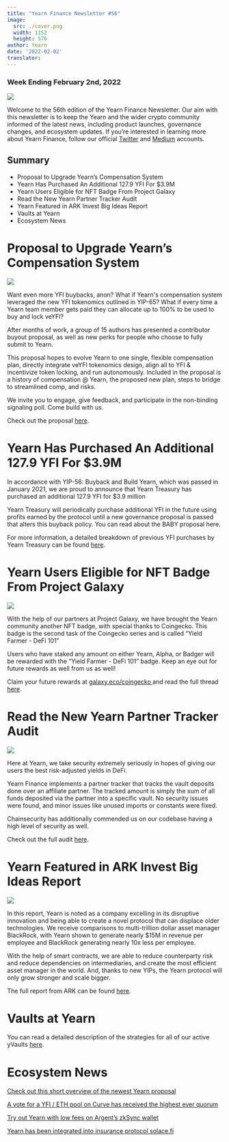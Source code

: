 ```yaml
---
title: "Yearn Finance Newsletter #56"
image:
  src: ./cover.png
  width: 1152
  height: 576
author: Yearn
date: '2022-02-02'
translator:
---
```


### Week Ending February 2nd, 2022

![](./image1.jpg?w=1456&h=733)


Welcome to the 56th edition of the Yearn Finance Newsletter. Our aim with this newsletter is to keep the Yearn and the wider crypto community informed of the latest news, including product launches, governance changes, and ecosystem updates. If you’re interested in learning more about Yearn Finance, follow our official [Twitter](https://twitter.com/iearnfinance) and [Medium](https://medium.com/iearn) accounts.

## Summary

- Proposal to Upgrade Yearn’s Compensation System
- Yearn Has Purchased An Additional 127.9 YFI For $3.9M
- Yearn Users Eligible for NFT Badge From Project Galaxy 
- Read the New Yearn Partner Tracker Audit 
- Yearn Featured in ARK Invest Big Ideas Report
- Vaults at Yearn
- Ecosystem News

# Proposal to Upgrade Yearn’s Compensation System

![](./image2.jpg?w=1456&h=1456)

Want even more YFI buybacks, anon? What if Yearn's compensation system leveraged the new YFI tokenomics outlined in YIP-65? What if every time a Yearn team member gets paid they can allocate up to 100% to be used to buy and lock veYFI?

After months of work, a group of 15 authors has presented a contributor buyout proposal, as well as new perks for people who choose to fully submit to Yearn.

This proposal hopes to evolve Yearn to one single, flexible compensation plan, directly integrate veYFI tokenomics design, align all to YFI & incentivize token locking, and run autonomously. Included in the proposal is a history of compensation @ Yearn, the proposed new plan, steps to bridge to streamlined comp, and risks.

We invite you to engage, give feedback, and participate in the non-binding signaling poll. Come build with us.

Check out the proposal [here](https://gov.yearn.finance/t/proposal-streamlining-contributor-compensation/12247).



# Yearn Has Purchased An Additional 127.9 YFI For $3.9M


In accordance with YIP-56: Buyback and Build Yearn, which was passed in January 2021, we are proud to announce that Yearn Treasury has purchased an additional 127.9 YFI for $3.9 million

Yearn Treasury will periodically purchase additional YFI in the future using profits earned by the protocol until a new governance proposal is passed that alters this buyback policy. You can read about the BABY proposal here. 

For more information, a detailed breakdown of previous YFI purchases by Yearn Treasury can be found [here](https://gov.yearn.finance/t/yfi-buyback-auctions/10491/3).

# Yearn Users Eligible for NFT Badge From Project Galaxy

![](./image3.jpg?w=680&h=372)

With the help of our partners at Project Galaxy, we have brought the Yearn community another NFT badge, with special thanks to Coingecko. This badge is the second task of the Coingecko series and is called “Yield Farmer - DeFi 101”

Users who have staked any amount on either Yearn, Alpha, or Badger will be rewarded with the “Yield Farmer - DeFi 101” badge. Keep an eye out for future rewards as well from us as well!

Claim your future rewards at [galaxy.eco/coingecko ](https://twitter.com/ProjectGalaxyHQ/status/1487048124182921220?s=20&t=Z5Z2328-bsM-BNCp9d1KAA) and read the full thread [here](https://twitter.com/ProjectGalaxyHQ/status/1487048124182921220?s=20&t=Z5Z2328-bsM-BNCp9d1KAA).


# Read the New Yearn Partner Tracker Audit

![](./image4.jpg?w=1456&h=819)

Here at Yearn, we take security extremely seriously in hopes of giving our users the best risk-adjusted yields in DeFi.

Yearn Finance implements a partner tracker that tracks the vault deposits done over an affiliate partner. The tracked amount is simply the sum of all funds deposited via the partner into a specific vault. No security issues were found, and minor issues like unused imports or constants were fixed.

Chainsecurity has additionally commended us on our codebase having a high level of security as well.

Check out the full audit [here](https://chainsecurity.com/security-audit/yearn-finance-partner-tracker/).

# Yearn Featured in ARK Invest Big Ideas Report

![](./image5.jpg?w=1456&h=819)

In this report, Yearn is noted as a company excelling in its disruptive innovation and being able to create a novel protocol that can displace older technologies. We receive comparisons to multi-trillion dollar asset manager BlackRock, with Yearn shown to generate nearly $15M in revenue per employee and BlackRock generating nearly 10x less per employee. 

With the help of smart contracts, we are able to reduce counterparty risk and reduce dependencies on intermediaries, and create the most efficient asset manager in the world. And, thanks to new YIPs, the Yearn protocol will only grow stronger and scale bigger. 

The full report from ARK can be found [here](https://research.ark-invest.com/hubfs/1_Download_Files_ARK-Invest/White_Papers/ARK_BigIdeas2022.pdf?hsCtaTracking=217bbc93-a71a-4c2b-9959-0842b6fe301c%7C2653a4d0-af35-42f0-853a-c5f90f002abb).

# Vaults at Yearn

You can read a detailed description of the strategies for all of our active yVaults [here](https://medium.com/yearn-state-of-the-vaults/the-vaults-at-yearn-9237905ffed3).

# Ecosystem News

[Check out this short overview of the newest Yearn proposal](https://twitter.com/0x7d54/status/1487252998023745540)

[A vote for a YFI / ETH pool on Curve has received the highest ever quorum](https://twitter.com/CurveFinance/status/1487764860553371648)

[Try out Yearn with low fees on Argent’s zkSync wallet](https://twitter.com/argentHQ/status/1487014855592849414)

[Yearn has been integrated into insurance protocol solace.fi](https://twitter.com/SolaceFi/status/1486145688291487749?s=20&t=fTfbPYIAOA5xVim5BETQZQ)